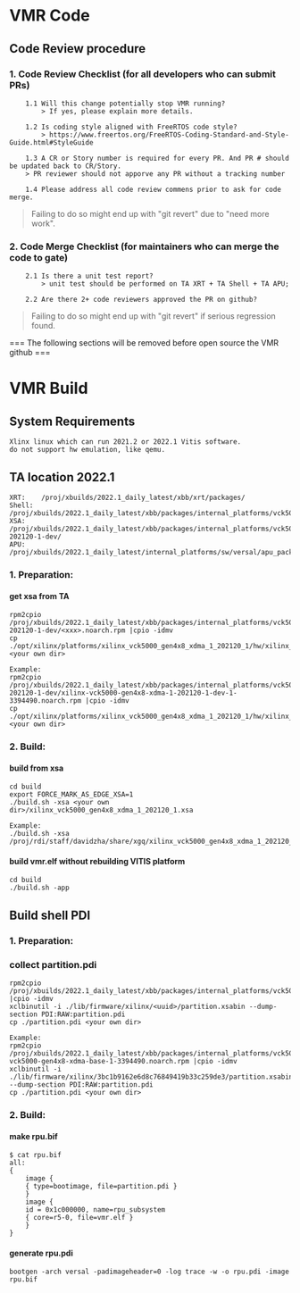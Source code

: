 # VMR Code

## Code Review procedure

### 1. Code Review Checklist (for all developers who can submit PRs)

        1.1 Will this change potentially stop VMR running? 
            > If yes, please explain more details.

        1.2 Is coding style aligned with FreeRTOS code style?
            > https://www.freertos.org/FreeRTOS-Coding-Standard-and-Style-Guide.html#StyleGuide

        1.3 A CR or Story number is required for every PR. And PR # should be updated back to CR/Story.
	    > PR reviewer should not apporve any PR without a tracking number

        1.4 Please address all code review commens prior to ask for code merge.

> Failing to do so might end up with "git revert" due to "need more work".
	
	
### 2. Code Merge Checklist (for maintainers who can merge the code to gate)

        2.1 Is there a unit test report?
            > unit test should be performed on TA XRT + TA Shell + TA APU;

        2.2 Are there 2+ code reviewers approved the PR on github?

> Failing to do so might end up with "git revert" if serious regression found. 

=== The following sections will be removed before open source the VMR github ===

# VMR Build

## System Requirements

	Xlinx linux which can run 2021.2 or 2022.1 Vitis software.
	do not support hw emulation, like qemu.

## TA location 2022.1

	XRT: 	/proj/xbuilds/2022.1_daily_latest/xbb/xrt/packages/
	Shell: 	/proj/xbuilds/2022.1_daily_latest/xbb/packages/internal_platforms/vck5000/gen4x8_xdma/base/
	XSA: 	/proj/xbuilds/2022.1_daily_latest/xbb/packages/internal_platforms/vck5000/gen4x8_xdma/1-202120-1-dev/
	APU: 	/proj/xbuilds/2022.1_daily_latest/internal_platforms/sw/versal/apu_packages/versal/

### 1. Preparation:

#### get xsa from TA

	rpm2cpio /proj/xbuilds/2022.1_daily_latest/xbb/packages/internal_platforms/vck5000/gen4x8_xdma/1-202120-1-dev/<xxx>.noarch.rpm |cpio -idmv
	cp ./opt/xilinx/platforms/xilinx_vck5000_gen4x8_xdma_1_202120_1/hw/xilinx_vck5000_gen4x8_xdma_1_202120_1.xsa <your own dir>

	Example:
	rpm2cpio /proj/xbuilds/2022.1_daily_latest/xbb/packages/internal_platforms/vck5000/gen4x8_xdma/1-202120-1-dev/xilinx-vck5000-gen4x8-xdma-1-202120-1-dev-1-3394490.noarch.rpm |cpio -idmv
	cp ./opt/xilinx/platforms/xilinx_vck5000_gen4x8_xdma_1_202120_1/hw/xilinx_vck5000_gen4x8_xdma_1_202120_1.xsa <your own dir>

### 2. Build:

#### build from xsa

	cd build
	export FORCE_MARK_AS_EDGE_XSA=1
	./build.sh -xsa <your own dir>/xilinx_vck5000_gen4x8_xdma_1_202120_1.xsa

 	Example:
 	./build.sh -xsa /proj/rdi/staff/davidzha/share/xgq/xilinx_vck5000_gen4x8_xdma_1_202120_1.xsa

#### build vmr.elf without rebuilding VITIS platform

	cd build
	./build.sh -app

## Build shell PDI 

### 1. Preparation:
### collect partition.pdi

	rpm2cpio /proj/xbuilds/2022.1_daily_latest/xbb/packages/internal_platforms/vck5000/gen4x8_xdma/base/<xxx>.noarch.rpm |cpio -idmv
	xclbinutil -i ./lib/firmware/xilinx/<uuid>/partition.xsabin --dump-section PDI:RAW:partition.pdi
	cp ./partition.pdi <your own dir>

	Example:
	rpm2cpio /proj/xbuilds/2022.1_daily_latest/xbb/packages/internal_platforms/vck5000/gen4x8_xdma/base/xilinx-vck5000-gen4x8-xdma-base-1-3394490.noarch.rpm |cpio -idmv
	xclbinutil -i ./lib/firmware/xilinx/3bc1b9162e6d8c76849419b33c259de3/partition.xsabin --dump-section PDI:RAW:partition.pdi
	cp ./partition.pdi <your own dir>

### 2. Build:
#### make rpu.bif

	$ cat rpu.bif 
	all:
	{
	    image {
		{ type=bootimage, file=partition.pdi }
	    }
	    image {
		id = 0x1c000000, name=rpu_subsystem
		{ core=r5-0, file=vmr.elf }
	    }
	}

#### generate rpu.pdi
	bootgen -arch versal -padimageheader=0 -log trace -w -o rpu.pdi -image rpu.bif
